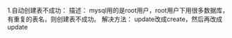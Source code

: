 1.自动创建表不成功：
    描述：
        mysql用的是root用户，root用户下用很多数据库，有重复的表名，则创建表不成功。
    解决方法：
        <property name="hbm2ddl.auto">update改成create，然后再改成update</property>  